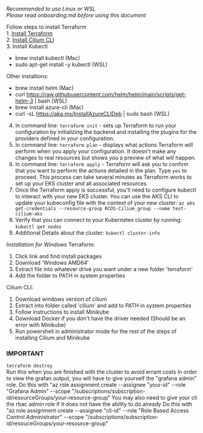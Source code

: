 *Recommended to use Linux or WSL*  
*Please read onboarding.md before using this document*  

Follow steps to install Terraform  
1. 
[Install Terraform](https://developer.hashicorp.com/terraform/tutorials/aws-get-started/install-cli)  
2. [Install Cilium CLI](https://docs.cilium.io/en/stable/gettingstarted/k8s-install-default/#install-the-cilium-cli)  
3. Install Kubectl
- brew install kubectl (Mac)
- sudo apt-get install -y kubectl (WSL)

Other installions:
- brew install helm (Mac)
- curl https://raw.githubusercontent.com/helm/helm/main/scripts/get-helm-3 | bash (WSL)
- brew install azure-cli (Mac)
- curl -sL https://aka.ms/InstallAzureCLIDeb | sudo bash (WSL)

4. In command line: `terraform init` - sets up Terraform to run your configuration by initializing the backend and installing the plugins for the providers defined in your configuration.  
5. In command line: `terraform plan` - displays what actions Terraform will perform when you apply your configuration. It doesn't make any changes to real resources but shows you a preview of what will happen.  
6. In command line: `terraform apply` - Terraform will ask you to confirm that you want to perform the actions detailed in the plan. Type `yes` to proceed. This process can take several minutes as Terraform works to set up your EKS cluster and all associated resources  
7. Once the Terraform apply is successful, you'll need to configure kubectl to interact with your new EKS cluster. You can use the AKS CLI to update your kubeconfig file with the context of your new cluster: `az aks get-credentials --resource-group RCOS-Cilium_group --name test-cilium-aks`  
8. Verify that you can connect to your Kubernetes cluster by running: `kubectl get nodes`  
9. Additional Details about the cluster: `kubectl cluster-info`

*Installation for Windows*
Terraform:
1. Click link and find install packages
2. Download 'Windows AMD64'
3. Extract file into whatever drive you want under a new folder 'terraform'
4. Add the folder to PATH in system properties

Cilium CLI:
1. Download windows version of cilium
2. Extract into folder called 'cilium' and add to PATH in system properties
3. Follow instructions to install Minikube
4. Download Docker if you don't have the driver needed (Should be an error with Minikube)
5. Run powershell in administrator mode for the rest of the steps of installing Cilium and Minikube

### IMPORTANT
`terraform destroy`  
Run this when you are finished with the cluster to avoid errant costs
In order to view the grafan output, you will have to give yourself the "grafana admin" role.
Do this with "az role assignment create --assignee "your-id" --role "Grafana Admin" --scope "/subscriptions/subscription-id/resourceGroups/your-resource-group"
You may also need to give your cli the rbac admin role if it does not have the ability to do already
Do this with "az role assignment create --assignee "cli-id" --role "Role Based Access Control Administrator" --scope "/subscriptions/subscription-id/resouceGroups/your-resource-group"

